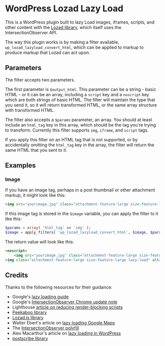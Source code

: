 # WordPress Lozad Lazy Load
This is a WordPress plugin built to lazy Load images, iframes, scripts, and other content with the [Lozad library](https://github.com/ApoorvSaxena/lozad.js), which itself uses the IntersectionObserver API.

The way this plugin works is by making a filter available, `wp_lozad_lazyload_convert_html`, which can be applied to markup to produce markup that Lozad can act upon.

## Parameters

The filter accepts two parameters.

The first parameter is `$output_html`. This parameter can be a string - basic HTML - or it can be an array, including a `script` key and a `noscript` key which are both strings of basic HTML. The filter will maintain the type that you send it, so it will return transformed HTML, or the same array structure with transformed HTML.

The filter also accepts a `$params` parameter, an array. You should at least include an `html_tag` key in this array, which should be the tag you're trying to transform. Currently this filter supports `img`, `iframe`, and `script` tags.

If you apply this filter on an HTML tag that is not supported, or by accidentally omitting the `html_tag` key in the array, the filter will return the same HTML that you sent to it.

## Examples

### Image

If you have an image tag, perhaps in a post thumbnail or other attachment markup, it might look like this:

```html
<img src="yourimage.jpg" class="attachment-feature-large size-feature-large" alt="your alt text" srcset="400w-image.jpg 400w, 130w-image.jpg 130w" sizes="(max-width: 400px) 100vw, 400px" />
```

If this image tag is stored in the `$image` variable, you can apply the filter to it like this:

```php
$params = array( 'html_tag' => 'img' );
$image = apply_filters( 'wp_lozad_lazyload_convert_html', $image, $params );
```

The return value will look like this:

```html
<noscript>
    <img src="yourimage.jpg" class="attachment-feature-large size-feature-large" alt="your alt text" srcset="400w-image.jpg 400w, 130w-image.jpg 130w" sizes="(max-width: 400px) 100vw, 400px"></noscript>
<img class="attachment-feature-large size-feature-large lazy-load" alt="your alt text" sizes="(max-width: 400px) 100vw, 400px" data-src="yourimage.jpg" data-srcset="400w-image.jpg 400w, 130w-image.jpg 130w">

```

## Credits

Thanks to the following resources for their guidance:

- Google's [lazy loading guide](https://developers.google.com/search/docs/guides/lazy-loading)
- Google's [IntersectionObserver Chrome update note](https://developers.google.com/web/updates/2016/04/intersectionobserver)
- Lighthouse [article on reducing render-blocking scripts](https://fly.io/articles/lighthouse-how-to-reduce-render-blocking-scripts/)
- [Peekaboo library](https://freqdec.github.io/peekaboo/)
- [Lozad.js library](https://apoorv.pro/lozad.js/)
- Walter Ebert's article on [lazy loading Google Maps](https://walterebert.com/blog/lazy-loading-google-maps-with-the-intersection-observer-api/)
- The [IntersectionObserver polyfill](https://www.npmjs.com/package/intersection-observer)
- Alex Macarthur's article on [lazy loading in WordPress](https://macarthur.me/posts/build-your-own-simple-lazy-loading-functionality-in-wordpress)
- [postscribe library](https://github.com/krux/postscribe)
